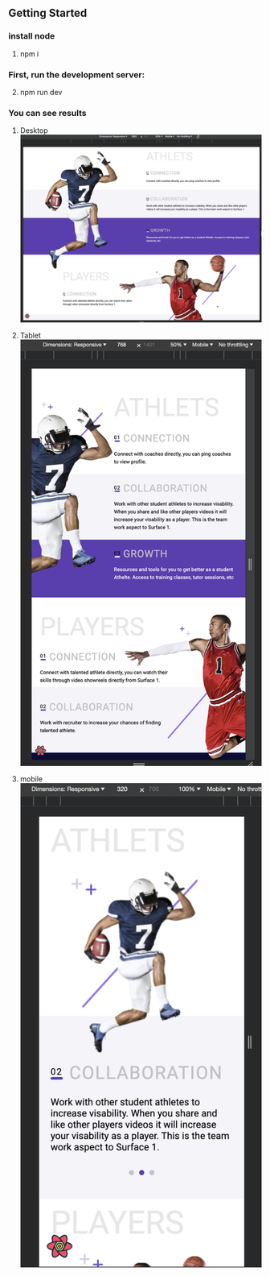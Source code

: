 ## Getting Started

###  install node
 1.  npm i

###  First, run the development server:
 2. npm run dev

### You can see results

1. Desktop 
![alt text](https://github.com/Pensirik/sport-landing-page/blob/main/public/images/desktop.png?raw=true)

2. Tablet
![alt text](https://github.com/Pensirik/sport-landing-page/blob/main/public/images/tablet.png?raw=true)

3. mobile
![alt text](https://github.com/Pensirik/sport-landing-page/blob/main/public/images/mobile.png?raw=true)

